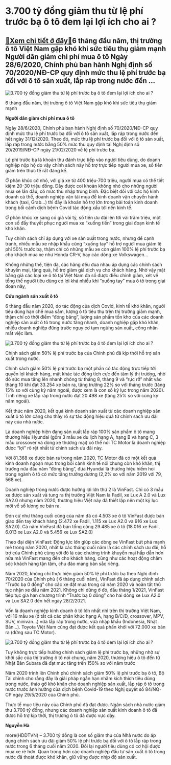 3.700 tỷ đồng giảm thu từ lệ phí trước bạ ô tô đem lại lợi ích cho ai ?
=======================================================================

[:gift:Xem chi tiết ở đây:gift:](https://hddtvn.com/3-700-ty-dong-giam-thu-tu-le-phi-truoc-ba-o-to-dem-lai-loi-ich-cho-ai/)6 tháng đầu năm, thị trường ô tô Việt Nam gặp khó khi sức tiêu thụ giảm mạnh Người dân giảm chi phí mua ô tô Ngày 28/6/2020, Chính phủ ban hành Nghị định số 70/2020/NĐ-CP quy định mức thu lệ phí trước bạ đối với ô tô sản xuất, lắp ráp trong nước đến …
-----------------------------------------------------------------------------------------------------------------------------------------------------------------------------------------------------------------------------------------------------------





![3.700 tỷ đồng giảm thu từ lệ phí trước bạ ô tô đem lại lợi ích cho ai ?](https://hddtvn.com/wp-content/uploads/2021/01/4101_trien_lam_xe_mer_2018.jpg "3.700 tỷ đồng giảm thu từ lệ phí trước bạ ô tô đem lại lợi ích cho ai ?")


6 tháng đầu năm, thị trường ô tô Việt Nam gặp khó khi sức tiêu thụ giảm mạnh



**Người dân giảm chi phí mua ô tô**


Ngày 28/6/2020, Chính phủ ban hành Nghị định số 70/2020/NĐ-CP quy định mức thu lệ phí trước bạ đối với ô tô sản xuất, lắp ráp trong nước đến hết ngày 31/12/2020. Theo đó, mức thu lệ phí trước bạ đối với ô tô sản xuất, lắp ráp trong nước bằng 50% mức thu quy định tại Nghị định số 20/2019/NĐ-CP ngày 21/02/2020 về lệ phí trước bạ.


Lệ phí trước bạ là khoản thu đánh trực tiếp vào người tiêu dùng, do doanh nghiệp nộp hộ do vậy chính sách này hỗ trợ trực tiếp người mua xe, số tiền giảm trên thực tế rất đáng kể.


Ở phân khúc cỡ nhỏ, với giá xe từ 400 triệu-700 triệu, người mua có thể tiết kiệm 20-30 triệu đồng. Đây được coi khoản không nhỏ cho những người mua xe lần đầu, có mức thu nhập trung bình. Đặc biệt đối với các hộ kinh doanh cá thể, doanh nghiệp vận tải mua để kinh doanh vận chuyển hành khách (taxi, Grab…) thì đây là khoản hỗ trợ lớn trong bài toán kinh doanh trong bối cảnh dịch bệnh Covid tác động xấu tới nền kinh tế.


Ở phân khúc xe sang có giá vài tỷ, số tiền ưu đãi lên tới vài trăm triệu, một con số đầy thuyết phục người mua xe “xuống tiền” trong giai đoạn kinh tế khó khăn.


Tuy chính sách chỉ áp dụng với xe sản xuất trong nước, nhưng để cạnh tranh, nhiều mẫu xe nhập khẩu cũng “xuống tay” hỗ trợ người mua giảm lệ phí 50% trước bạ, thậm chí có những mẫu xe còn giảm 100% lệ phí trước bạ cho khách mua xe như Honda CR-V, hay các dòng xe Volkswagen…


Không những thế, tiện đà, các hãng đều đua nhau áp dụng các chính sách khuyến mại, tặng quà, hỗ trợ giảm giá dịch vụ cho khách hàng. Nhờ vậy mặt bằng giá các loại xe ô tô tại Việt Nam đa số được điều chỉnh giảm, xét về tổng thể người tiêu dùng có lợi khá nhiều khi “xuống tay” mua ô tô trong giai đoạn này,


**Cứu ngành sản xuất ô tô**


6 tháng đầu năm 2020, do tác động của dịch Covid, kinh tế khó khăn, người tiêu dùng hạn chế mua sắm, lượng ô tô tiêu thụ trên thị trường giảm mạnh, thậm chí có thời điểm “đóng băng”, lượng sản phẩm tồn kho của các doanh nghiệp sản xuất ô tô trong nước tăng nhanh, doanh nghiệp gặp khó khăn, nhiều doanh nghiệp đứng trước nguy cơ tạm ngừng sản xuất, công nhân mất việc làm.





![3.700 tỷ đồng giảm thu từ lệ phí trước bạ ô tô đem lại lợi ích cho ai ?](https://hddtvn.com/wp-content/uploads/2021/01/3822_Day_chuyYn_kiYm_YYnh_xe_Kia_Seltos.jpg "3.700 tỷ đồng giảm thu từ lệ phí trước bạ ô tô đem lại lợi ích cho ai ?")


Chính sách giảm 50% lệ phí trước bạ của Chính phủ đã kịp thời hỗ trợ sản xuất trong nước.



Chính sách giảm 50% lệ phí trước bạ một phần có tác động trực tiếp tới quyền lợi khách hàng, mặt khác tác động tích cực đến tâm lý thị trường, nhờ đó sức mua tăng lên nhanh chóng từ tháng 8, tháng 9 và “rực rỡ” nhất vào tháng 10 khi đạt 33.254 xe bán ra, tăng trưởng 22% so với tháng trước (tăng 15% so với cùng kỳ năm ngoái, được xem là con số kỷ lục trong năm 2020). Tính riêng xe lắp ráp trong nước đạt 20.498 xe (tăng 25% so với cùng kỳ năm ngoái).


Kết thúc năm 2020, kết quả kinh doanh sản xuất từ các doanh nghiệp sản xuất ô tô lớn càng cho thấy rõ sự tác động hiệu quả từ chính sách ưu đãi này của nhà nước.


Là doanh nghiệp hiện đang sản xuất lắp ráp 100% sản phẩm ô tô mang thương hiệu Hyundai (gồm 3 mẫu xe du lịch hạng A, hạng B và hạng C, 3 mẫu crossover và dòng xe thương mại) có thể nói TC Motor là doanh nghiệp được “lợi” rõ rệt nhất từ chính sách ưu đãi này.


Với 81.368 xe được bán ra trong năm 2020, TC Motor đã có một kết quả kinh doanh ngoạn mục trong bối cảnh kinh tế nói chung còn khó khăn, thị trường nửa đầu năm “đóng băng”, đưa Hyundai là thương hiệu hiếm hoi trong ngành ô tô có mức tăng trưởng dương (2,2% so với năm 2019 với 79, 568 xe).


Doanh nghiệp trong nước được hưởng lợi lớn thứ 2 là VinFast. Chỉ có 3 mẫu xe được sản xuất và tung ra thị trường Việt Nam là Fadil, xe Lux A 2.0 và Lux SA2.0 nhưng năm 2020, thương hiệu Việt này đã thiết lập nên một kỷ lục mới về số lượng xe bán ra.


Đơn cử như tháng cuối cùng của năm đã có 4.503 xe ô tô VinFast được bàn giao đến tay khách hàng (2.472 xe Fadil, 1.115 xe Lux A2.0 và 916 xe Lux SA2.0). Cả năm VinFast đã bán tổng cộng 29.485 xe ô tô (18.016 xe Fadil, 6.013 xe Lux A2.0 và 5.456 xe Lux SA2.0)


Theo đại diện VinFast: Động lực lớn giúp các dòng xe VinFast bứt phá mạnh mẽ trong năm 2020, nhất là các tháng cuối năm là các chính sách ưu đãi, hỗ trợ của Chính phủ cùng với đó là các chương trình khuyến mại hấp dẫn hơn nữa mà VinFast mang đến cho khách hàng, cũng như các hoạt động chăm sóc khách hàng tận tâm, chu đáo mang bản sắc riêng.


Năm 2020, không chỉ thực hiện giảm 50% lệ phí trước bạ theo Nghị định 70/2020 của Chính phủ ( 6 tháng cuối năm), VinFast đã áp dụng chính sách “Trước bạ 0 đồng” cho các xe đặt mua trong cả năm 2020 và hoàn tất thủ tục nhận xe đầu năm 2021. Không chỉ dừng ở đó, đầu tháng 1/2021, VinFast tiếp tục gia hạn chương trình “Trước bạ 0 đồng” cho hai dòng xe Lux A2.0 và Lux SA2.0 đến hết ngày 28/2/2021.


Vốn là doanh nghiệp kinh doanh ô tô lớn nhất nhì trên thị trường Việt Nam, với 16 mẫu xe (ở tất cả các phân khúc hạng A, hạng B/C/D, crossover, MPV, SUV, minivan…) vừa lắp ráp trong nước, vừa nhập khẩu (Indonesia, Nhật Bản…). Toyota Việt Nam cũng đạt được kết quả phấn khởi với 72.000 xe bán ra (đứng sau TC Motor).





![3.700 tỷ đồng giảm thu từ lệ phí trước bạ ô tô đem lại lợi ích cho ai ?](https://hddtvn.com/wp-content/uploads/2021/01/3931_dai_ly_subaru_2020.jpg "3.700 tỷ đồng giảm thu từ lệ phí trước bạ ô tô đem lại lợi ích cho ai ?")


Tuy không trực tiếp hưởng chính sách giảm lệ phí trước bạ, những nhờ sự khởi sắc của thị trường ô tô nói chung, năm 2020, thương hiệu ô tô đến từ Nhật Bản Subara đã đạt mức tăng trên 150% so với năm trước



Năm 2020 trình lên Chính phủ chính sách giảm 50% lệ phí trước bạ ô tô, Bộ Tài chính cho rằng đây là giải pháp ngắn hạn nhằm kích thích tiêu dùng trong nước, tháo gỡ khó khăn cho doanh nghiệp sản xuất, lắp ráp ô tô trong nước trước ảnh hưởng của dịch bệnh Covid-19 theo Nghị quyết số 84/NQ-CP ngày 29/5/2020 của Chính phủ.


Thực tế mục tiêu này của Chính phủ đã đạt được. Ngân sách nhà nước giảm thu 3.700 tỷ đồng, nhưng các doanh nghiệp sản xuất kinh doanh ô tô đã được hỗ trợ kịp thời, thị trường ô tô đã được vực dậy.




**Nguyễn Hà**



more(HDDTVN) – 3.700 tỷ đồng là con số giảm thu của Nhà nước do áp dụng chính sách ưu đãi giảm 50% lệ phí trước bạ đối với ô tô lắp ráp trong nước trong 6 tháng cuối năm 2020. Đổi lại người tiêu dùng có cơ hội được mua xe rẻ hơn. Quan trọng hơn các doanh nghiệp đầu tư sản xuất ô tô trong nước đã thoát được khó khăn, giữ vững được nhịp độ sản xuất.

